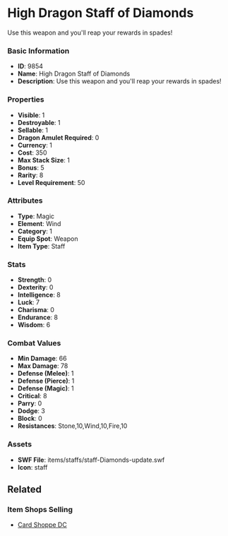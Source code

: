 # High Dragon Staff of Diamonds

Use this weapon and you'll reap your rewards in spades! 

### Basic Information

- **ID**: 9854
- **Name**: High Dragon Staff of Diamonds
- **Description**: Use this weapon and you&#039;ll reap your rewards in spades! 

### Properties

- **Visible**: 1
- **Destroyable**: 1
- **Sellable**: 1
- **Dragon Amulet Required**: 0
- **Currency**: 1
- **Cost**: 350
- **Max Stack Size**: 1
- **Bonus**: 5
- **Rarity**: 8
- **Level Requirement**: 50

### Attributes

- **Type**: Magic
- **Element**: Wind
- **Category**: 1
- **Equip Spot**: Weapon
- **Item Type**: Staff

### Stats

- **Strength**: 0
- **Dexterity**: 0
- **Intelligence**: 8
- **Luck**: 7
- **Charisma**: 0
- **Endurance**: 8
- **Wisdom**: 6

### Combat Values

- **Min Damage**: 66
- **Max Damage**: 78
- **Defense (Melee)**: 1
- **Defense (Pierce)**: 1
- **Defense (Magic)**: 1
- **Critical**: 8
- **Parry**: 0
- **Dodge**: 3
- **Block**: 0
- **Resistances**: Stone,10,Wind,10,Fire,10

### Assets

- **SWF File**: items/staffs/staff-Diamonds-update.swf
- **Icon**: staff

## Related

### Item Shops Selling

- [Card Shoppe DC](../item-shops/341-card-shoppe-dc.md)

